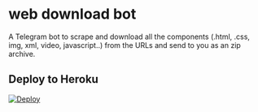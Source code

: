 # web download bot

A Telegram bot to scrape and download all the components (.html, .css, img, xml, video, javascript..) from the URLs and send to you as an zip archive.


## Deploy to Heroku

[![Deploy](https://www.herokucdn.com/deploy/button.svg)](https://heroku.com/deploy?template=https://github.com/samadii/WebDownloaderBot)
